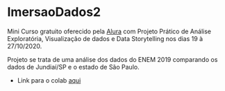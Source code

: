 # ImersaoDados2

Mini Curso gratuito oferecido pela [Alura](https://www.alura.com.br/imersao-dados) com Projeto Prático de Análise Exploratória, Visualização de dados e Data Storytelling nos dias 19 à 27/10/2020.

Projeto se trata de uma análise dos dados do ENEM 2019 comparando os dados de Jundiaí/SP e o estado de São Paulo.

* Link para o colab [aqui](https://colab.research.google.com/drive/1B6D5A8OH2AMe2MPEy15evKh6P4V7T0U-?usp=sharing)

